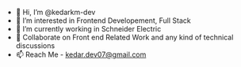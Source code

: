 - 👋 Hi, I’m @kedarkm-dev
- 👀 I’m interested in Frontend Developement, Full Stack
- 🌱 I’m currently working in Schneider Electric
- 💞️ Collaborate on Front end Related Work and any kind of technical discussions
- 📫 Reach Me - kedar.dev07@gmail.com

<!---
kedarkm-dev/kedarkm-dev is a ✨ special ✨ repository because its `README.md` (this file) appears on your GitHub profile.
You can click the Preview link to take a look at your changes.
--->
